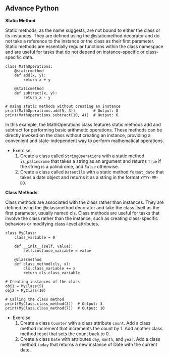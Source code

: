 ## Advance Python

**Static Method**

Static methods, as the name suggests, are not bound to either the class or its instances. They are defined using the @staticmethod decorator and do not take a reference to the instance or the class as their first parameter. Static methods are essentially regular functions within the class namespace and are useful for tasks that do not depend on instance-specific or class-specific data.

```
class MathOperations:
    @staticmethod
    def add(x, y):
        return x + y

    @staticmethod
    def subtract(x, y):
        return x - y

# Using static methods without creating an instance
print(MathOperations.add(5, 3))        # Output: 8
print(MathOperations.subtract(10, 4))  # Output: 6
```
In this example, the MathOperations class features static methods add and subtract for performing basic arithmetic operations. These methods can be directly invoked on the class without creating an instance, providing a convenient and state-independent way to perform mathematical operations.

 - Exercise
    1. Create a class called `StringOperations` with a static method `is_palindrome` that takes a string as an argument and returns `True` if the string is a palindrome, and `False` otherwise.
    2. Create a class called `DateUtils` with a static method `format_date` that takes a date object and returns it as a string in the format `YYYY-MM-DD`.

**Class Methods**

Class methods are associated with the class rather than instances. They are defined using the @classmethod decorator and take the class itself as the first parameter, usually named cls. Class methods are useful for tasks that involve the class rather than the instance, such as creating class-specific behaviors or modifying class-level attributes.
```
class MyClass:
    class_variable = 0

    def __init__(self, value):
        self.instance_variable = value

    @classmethod
    def class_method(cls, x):
        cls.class_variable += x
        return cls.class_variable

# Creating instances of the class
obj1 = MyClass(5)
obj2 = MyClass(10)

# Calling the class method
print(MyClass.class_method(3))  # Output: 3
print(MyClass.class_method(7))  # Output: 10
```
- Exercise
    1. Create a class `Counter` with a class attribute `count`. Add a class method increment that increments the count by 1. Add another class method reset that sets the count back to 0.
    2. Create a class `Date` with attributes `day`, `month`, and `year`. Add a class method `today` that returns a new instance of Date with the current date.
